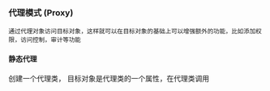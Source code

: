 ### 代理模式 (Proxy)
```text
通过代理对象访问目标对象，这样就可以在目标对象的基础上可以增强额外的功能，比如添加权限，访问控制，审计等功能
```
#### 静态代理
创建一个代理类， 目标对象是代理类的一个属性，在代理类调用


